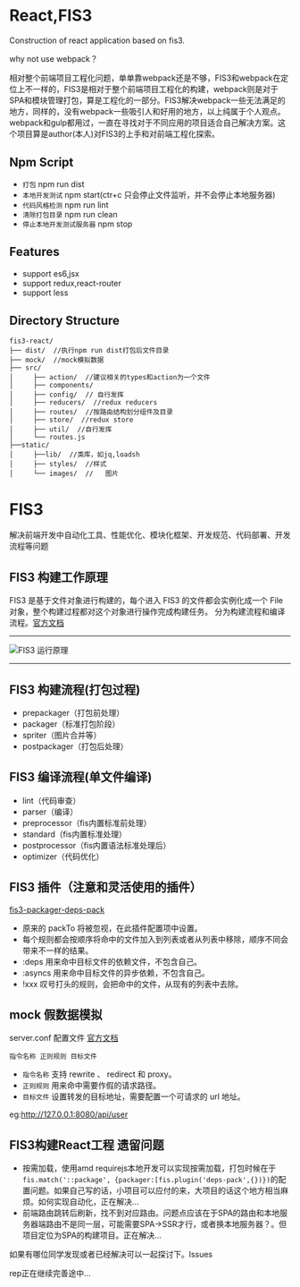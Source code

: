 # React,FIS3
Construction of react application based on fis3.

why not use webpack？

相对整个前端项目工程化问题，单单靠webpack还是不够，FIS3和webpack在定位上不一样的，FIS3是相对于整个前端项目工程化的构建，webpack则是对于SPA和模块管理打包，算是工程化的一部分。FIS3解决webpack一些无法满足的地方，同样的，没有webpack一些吸引人和好用的地方，以上纯属于个人观点。webpack和gulp都用过，一直在寻找对于不同应用的项目适合自己解决方案。这个项目算是author(本人)对FIS3的上手和对前端工程化探索。

## Npm Script
- `打包` npm run dist
- `本地开发测试` npm start(ctr+c 只会停止文件监听，并不会停止本地服务器)
- `代码风格检测` npm run lint
- `清除打包目录` npm run clean
- `停止本地开发测试服务器` npm stop

## Features

- support es6,jsx
- support redux,react-router
- support less

## Directory Structure

```
fis3-react/
├── dist/  //执行npm run dist打包后文件目录  
├── mock/  //mock模拟数据
├── src/
│     ├── action/  //建议相关的types和action为一个文件
│     ├── components/
│     ├── config/  // 自行发挥
│     ├── reducers/  //redux reducers
│     ├── routes/  //按路由结构划分组件及目录
│     ├── store/  //redux store
│     ├── util/  //自行发挥
│     └── routes.js
├──static/
│     ├──lib/  //类库，如jq,loadsh
│     ├── styles/  //样式
│     └── images/  //	图片
```

# FIS3
解决前端开发中自动化工具、性能优化、模块化框架、开发规范、代码部署、开发流程等问题

## FIS3 构建工作原理
FIS3 是基于文件对象进行构建的，每个进入 FIS3 的文件都会实例化成一个 File 对象，整个构建过程都对这个对象进行操作完成构建任务。
分为构建流程和编译流程。[官方文档](http://fis.baidu.com/fis3/docs/build.html#%E6%9E%84%E5%BB%BA%E6%B5%81%E7%A8%8B)

---
![FIS3 运行原理](https://raw.githubusercontent.com/fex-team/fis3/master/doc/docs/api/img/fis-compile-flow.png)

---

## FIS3 构建流程(打包过程)
- prepackager（打包前处理）
- packager（标准打包阶段）
- spriter（图片合并等）
- postpackager（打包后处理）

## FIS3 编译流程(单文件编译)
- lint（代码审查）
- parser（编译）
- preprocessor（fis内置标准前处理）
- standard（fis内置标准处理）
- postprocessor（fis内置语法标准处理后）
- optimizer（代码优化）

## FIS3 插件（注意和灵活使用的插件）
[fis3-packager-deps-pack](https://github.com/fex-team/fis3-packager-deps-pack)

- 原来的 packTo 将被忽视，在此插件配置项中设置。
- 每个规则都会按顺序将命中的文件加入到列表或者从列表中移除，顺序不同会带来不一样的结果。
- :deps 用来命中目标文件的依赖文件，不包含自己。
- :asyncs 用来命中目标文件的异步依赖，不包含自己。
- !xxx 叹号打头的规则，会把命中的文件，从现有的列表中去除。


## mock 假数据模拟
server.conf 配置文件 [官方文档](http://fis.baidu.com/fis3/docs/node-mock.html)

```
指令名称 正则规则 目标文件
```

- `指令名称` 支持 rewrite 、 redirect 和 proxy。
- `正则规则` 用来命中需要作假的请求路径。
- `目标文件` 设置转发的目标地址，需要配置一个可请求的 url 地址。

eg:http://127.0.0.1:8080/api/user

## FIS3构建React工程 遗留问题
- 按需加载，使用amd requirejs本地开发可以实现按需加载，打包时候在于`fis.match('::package', {packager:[fis.plugin('deps-pack',{})})`的配置问题。如果自己写的话，小项目可以应付的来，大项目的话这个地方相当麻烦。如何实现自动化，正在解决...
- 前端路由跳转后刷新，找不到对应路由。问题点应该在于SPA的路由和本地服务器端路由不是同一层，可能需要SPA->SSR才行，或者换本地服务器？。但项目定位为SPA的构建项目。正在解决...

如果有哪位同学发现或者已经解决可以一起探讨下。lssues

rep正在继续完善途中...
